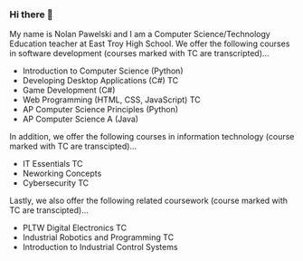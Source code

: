 ### Hi there 👋

My name is Nolan Pawelski and I am a Computer Science/Technology Education teacher at East Troy High School. We offer the following courses in software development (courses marked with TC are transcripted)...
* Introduction to Computer Science (Python)
* Developing Desktop Applications (C#) TC
* Game Development (C#)
* Web Programming (HTML, CSS, JavaScript) TC
* AP Computer Science Principles (Python)
* AP Computer Science A (Java)

In addition, we offer the following courses in information technology (course marked with TC are transcipted)...
* IT Essentials TC
* Neworking Concepts
* Cybersecurity TC

Lastly, we also offer the following related coursework (course marked with TC are transcipted)...
* PLTW Digital Electronics TC
* Industrial Robotics and Programming TC
* Introduction to Industrial Control Systems
